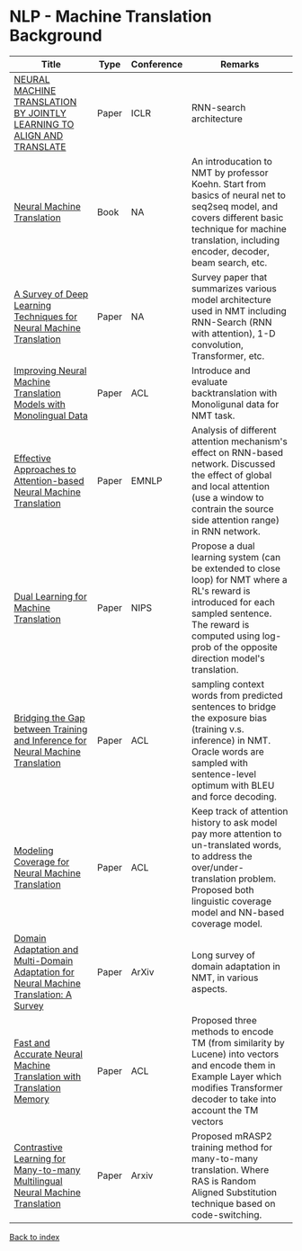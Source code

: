 # NLP - Machine Translation Background
|Title|Type|Conference|Remarks
|--|--|--|--|
|[NEURAL MACHINE TRANSLATION BY JOINTLY LEARNING TO ALIGN AND TRANSLATE](https://arxiv.org/pdf/1409.0473.pdf)|Paper|ICLR|RNN-search architecture
|[Neural Machine Translation](https://www.amazon.com/Neural-Machine-Translation-Philipp-Koehn/dp/1108497322?tag=geekyadvisor-20)|Book|NA|An introducation to NMT by professor Koehn. Start from basics of neural net to seq2seq model, and covers different basic technique for machine translation, including encoder, decoder, beam search, etc.|
|[A Survey of Deep Learning Techniques for Neural Machine Translation](https://arxiv.org/pdf/2002.07526.pdf)|Paper|NA|Survey paper that summarizes various model architecture used in NMT including RNN-Search (RNN with attention), 1-D convolution, Transformer, etc.|
|[Improving Neural Machine Translation Models with Monolingual Data](https://arxiv.org/pdf/1511.06709.pdf)|Paper|ACL|Introduce and evaluate backtranslation with Monoligunal data for NMT task.
|[Effective Approaches to Attention-based Neural Machine Translation](https://www.aclweb.org/anthology/D15-1166.pdf)|Paper|EMNLP|Analysis of different attention mechanism's effect on RNN-based network. Discussed the effect of global and local attention (use a window to contrain the source side attention range) in RNN network.
|[Dual Learning for Machine Translation](https://arxiv.org/abs/1611.00179)|Paper|NIPS|Propose a dual learning system (can be extended to close loop) for NMT where a RL's reward is introduced for each sampled sentence. The reward is computed using log-prob of the opposite direction model's translation.|
|[Bridging the Gap between Training and Inference for Neural Machine Translation](https://arxiv.org/pdf/1906.02448.pdf)|Paper|ACL|sampling context words from predicted sentences to bridge the exposure bias (training v.s. inference) in NMT. Oracle words are sampled with sentence-level optimum with BLEU and force decoding.|
|[Modeling Coverage for Neural Machine Translation](https://arxiv.org/pdf/1601.04811.pdf)|Paper|ACL|Keep track of attention history to ask model pay more attention to un-translated words, to address the over/under-translation problem. Proposed both linguistic coverage model and NN-based coverage model.|
|[Domain Adaptation and Multi-Domain Adaptation for Neural Machine Translation: A Survey](https://arxiv.org/pdf/2104.06951.pdf)|Paper|ArXiv|Long survey of domain adaptation in NMT, in various aspects.|
|[Fast and Accurate Neural Machine Translation with Translation Memory](https://aclanthology.org/2021.acl-long.246.pdf)|Paper|ACL|Proposed three methods to encode TM (from similarity by Lucene) into vectors and encode them in Example Layer which modifies Transformer decoder to take into account the TM vectors|
|[Contrastive Learning for Many-to-many Multilingual Neural Machine Translation](https://arxiv.org/pdf/2105.09501.pdf)|Paper|Arxiv|Proposed mRASP2 training method for many-to-many translation. Where RAS is Random Aligned Substitution technique based on code-switching.|



[Back to index](../../README.md)
